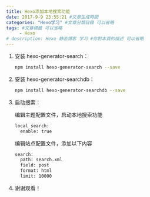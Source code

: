 ```yaml
---
title: Hexo添加本地搜索功能
date: 2017-9-9 23:55:21 #文章生成時間
categories: "Hexo学习" #文章分類目錄 可以省略
tags: #文章標籤 可以省略
     - Hexo
# description: Hexo 静态博客 学习 #你對本頁的描述 可以省略
---
```


1. 安装 hexo-generator-search：

    ``` bash
    npm install hexo-generator-search --save
    ```

<!-- more -->

2. 安装 hexo-generator-searchdb：

    ``` bash
    npm install hexo-generator-searchdb --save
    ```

3. 启动搜索：

    编辑主题配置文件，启动本地搜索功能

    ``` bash
    local_search:
      enable: true
    ```

    编辑站点配置文件，添加以下内容

    ``` bash
    search:
      path: search.xml
      field: post
      format: html
      limit: 10000
    ```

4. 谢谢观看！
